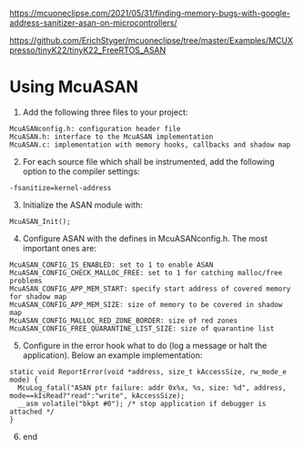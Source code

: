 


https://mcuoneclipse.com/2021/05/31/finding-memory-bugs-with-google-address-sanitizer-asan-on-microcontrollers/

https://github.com/ErichStyger/mcuoneclipse/tree/master/Examples/MCUXpresso/tinyK22/tinyK22_FreeRTOS_ASAN

# Using McuASAN
1. Add the following three files to your project:
~~~
McuASANconfig.h: configuration header file
McuASAN.h: interface to the McuASAN implementation
McuASAN.c: implementation with memory hooks, callbacks and shadow map
~~~
2. For each source file which shall be instrumented, add the following option to the compiler settings:
~~~
-fsanitize=kernel-address
~~~
3. Initialize the ASAN module with:
~~~
McuASAN_Init();
~~~
4. Configure ASAN with the defines in McuASANconfig.h. The most important ones are:
~~~
McuASAN_CONFIG_IS_ENABLED: set to 1 to enable ASAN
McuASAN_CONFIG_CHECK_MALLOC_FREE: set to 1 for catching malloc/free problems
McuASAN_CONFIG_APP_MEM_START: specify start address of covered memory for shadow map
McuASAN_CONFIG_APP_MEM_SIZE: size of memory to be covered in shadow map
McuASAN_CONFIG_MALLOC_RED_ZONE_BORDER: size of red zones
McuASAN_CONFIG_FREE_QUARANTINE_LIST_SIZE: size of quarantine list
~~~
5. Configure in the error hook what to do (log a message or halt the application). Below an example implementation:
~~~
static void ReportError(void *address, size_t kAccessSize, rw_mode_e mode) {
  McuLog_fatal("ASAN ptr failure: addr 0x%x, %s, size: %d", address, mode==kIsRead?"read":"write", kAccessSize);
  __asm volatile("bkpt #0"); /* stop application if debugger is attached */
}
~~~


6. end